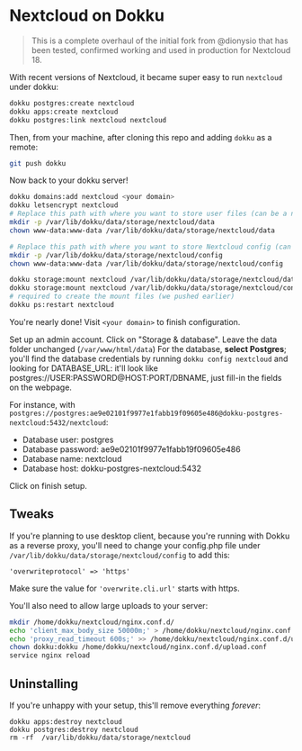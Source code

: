 # Nextcloud on Dokku
> This is a complete overhaul of the initial fork from @dionysio that has been tested, confirmed working and used in production for Nextcloud 18.

With recent versions of Nextcloud, it became super easy to run `nextcloud` under dokku:

```sh
dokku postgres:create nextcloud
dokku apps:create nextcloud
dokku postgres:link nextcloud nextcloud
```

Then, from your machine, after cloning this repo and adding `dokku` as a remote:

```sh
git push dokku
```

Now back to your dokku server!

```sh
dokku domains:add nextcloud <your domain>
dokku letsencrypt nextcloud
# Replace this path with where you want to store user files (can be a network disk).
mkdir -p /var/lib/dokku/data/storage/nextcloud/data
chown www-data:www-data /var/lib/dokku/data/storage/nextcloud/data

# Replace this path with where you want to store Nextcloud config (can be a network disk, but this'll make serving webpages much slower)
mkdir -p /var/lib/dokku/data/storage/nextcloud/config
chown www-data:www-data /var/lib/dokku/data/storage/nextcloud/config

dokku storage:mount nextcloud /var/lib/dokku/data/storage/nextcloud/data:/var/www/html/data
dokku storage:mount nextcloud /var/lib/dokku/data/storage/nextcloud/config:/var/www/html/config
# required to create the mount files (we pushed earlier)
dokku ps:restart nextcloud

```
You're nearly done! Visit `<your domain>` to finish configuration.

Set up an admin account.
Click on "Storage & database".
Leave the data folder unchanged (`/var/www/html/data`)
For the database, **select Postgres**; you'll find the database credentials by running `dokku config nextcloud` and looking for DATABASE_URL: it'll look like postgres://USER:PASSWORD@HOST:PORT/DBNAME, just fill-in the fields on the webpage.

For instance, with `postgres://postgres:ae9e02101f9977e1fabb19f09605e486@dokku-postgres-nextcloud:5432/nextcloud`:

* Database user: postgres
* Database password: ae9e02101f9977e1fabb19f09605e486
* Database name: nextcloud
* Database host: dokku-postgres-nextcloud:5432

Click on finish setup.


## Tweaks
If you're planning to use desktop client,  because you're running with Dokku as a reverse proxy, you'll need to change your config.php file under `/var/lib/dokku/data/storage/nextcloud/config` to add this:

```
'overwriteprotocol' => 'https'
```

Make sure the value for `'overwrite.cli.url'` starts with https.

You'll also need to allow large uploads to your server:

```sh
mkdir /home/dokku/nextcloud/nginx.conf.d/
echo 'client_max_body_size 50000m;' > /home/dokku/nextcloud/nginx.conf.d/upload.conf
echo 'proxy_read_timeout 600s;' >> /home/dokku/nextcloud/nginx.conf.d/upload.conf
chown dokku:dokku /home/dokku/nextcloud/nginx.conf.d/upload.conf
service nginx reload
```

## Uninstalling
If you're unhappy with your setup, this'll remove everything *forever*:
```
dokku apps:destroy nextcloud
dokku postgres:destroy nextcloud
rm -rf  /var/lib/dokku/data/storage/nextcloud
```
